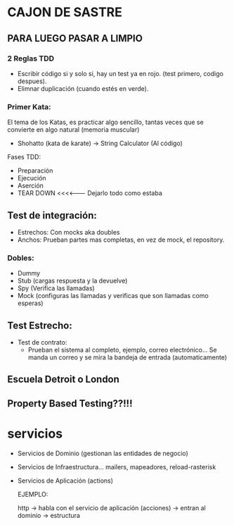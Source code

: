 # CAJON DE SASTRE
## PARA LUEGO PASAR A LIMPIO

### 2 Reglas TDD
- Escribir código si y solo si, hay un test ya en rojo. (test primero, codigo despues).
- Elimnar duplicación (cuando estés en verde).


### Primer Kata:

El tema de los Katas, es practicar algo sencillo, tantas veces que se convierte en algo natural (memoria muscular)
- Shohatto (kata de karate) -> String Calculator (Al código)


Fases TDD:
- Preparación
- Ejecución
- Aserción
- TEAR DOWN <<<<--- Dejarlo todo como estaba


## Test de integración:
- Estrechos: Con mocks aka doubles
- Anchos: Prueban partes mas completas, en vez de mock, el repository.

### Dobles:
- Dummy
- Stub (cargas respuesta y la devuelve)
- Spy (Verifica las llamadas)
- Mock (configuras las llamadas y verificas que son llamadas como esperas)


## Test Estrecho:
- Test de contrato:
    - Prueban el sistema al completo, ejemplo, correo electrónico... Se manda un correo y se mira la bandeja de entrada (automaticamente)


## Escuela Detroit o London

## Property Based Testing??!!!


# servicios

- Servicios de Dominio (gestionan las entidades de negocio)
- Servicios de Infraestructura... mailers, mapeadores, reload-rasterisk
- Servicios de Aplicación (actions)

    EJEMPLO:

    http -> habla con el servicio de aplicación (acciones) -> entran al dominio -> estructura

